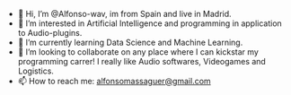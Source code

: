 - 👋 Hi, I’m @Alfonso-wav, im from Spain and live in Madrid.
- 👀 I’m interested in Artificial Intelligence and programming in application to Audio-plugins.
- 🌱 I’m currently learning Data Science and Machine Learning.
- 💞️ I’m looking to collaborate on any place where I can kickstar my programming carrer! I really like Audio softwares, Videogames and Logistics. 
- 📫 How to reach me: alfonsomassaguer@gmail.com

<!---
Alfonso-wav/Alfonso-wav is a ✨ special ✨ repository because its `README.md` (this file) appears on your GitHub profile.
You can click the Preview link to take a look at your changes.
--->
